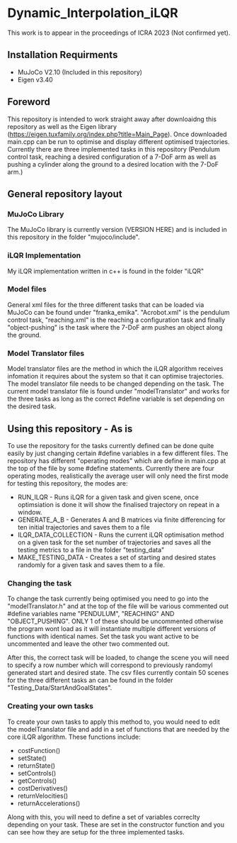 # Dynamic_Interpolation_iLQR
This work is to appear in the proceedings of ICRA 2023 (Not confirmed yet).

## Installation Requirments
- MuJoCo V2.10 (Included in this repository)
- Eigen v3.40

## Foreword
This repository is intended to work straight away after downloaidng this repository as well as the Eigen library (https://eigen.tuxfamily.org/index.php?title=Main_Page). Once downloaded main.cpp can be run to optimise and display different optimised trajectories. Currently there are three implemented tasks in this repository (Pendulum control task, reaching a desired configuration of a 7-DoF arm as well as pushing a cylinder along the ground to a desired location with the 7-DoF arm.)

## General repository layout
### MuJoCo Library
The MuJoCo library is currently version (VERSION HERE) and is included in this repository in the folder "mujoco/include". 

### iLQR Implementation
My iLQR implementation written in c++ is found in the folder "iLQR"

### Model files
General xml files for the three different tasks that can be loaded via MuJoCo can be found under "franka_emika". "Acrobot.xml" is the pendulum control task, "reaching.xml" is the reaching a configuration task and finally "object-pushing" is the task where the 7-DoF arm pushes an object along the ground.

### Model Translator files
Model translator files are the method in which the iLQR algorithm receives infomation it requires about the system so that it can optimise trajectories. The model translator file needs to be changed depending on the task. The current model translator file is found under "modelTranslator" and works for the three tasks as long as the correct #define variable is set depending on the desired task.

## Using this repository - As is
To use the repository for the tasks currently defined can be done quite easily by just changing certain #define variables in a few different files. The repository has different "operating modes" which are define in main.cpp at the top of the file by some #define statements. Currently there are four operating modes, realistically the average user will only need the first mode for testing this repository, the modes are:
-   RUN_ILQR - Runs iLQR for a given task and given scene, once optimsiation is done it will show the finalised trajectory on repeat in a window.
-   GENERATE_A_B - Generates A and B matrices via finite differencing for ten initial trajectories and saves them to a file
-   ILQR_DATA_COLLECTION - Runs the current iLQR optimisation method on a given task for the set number of trajectories and saves all the testing metrics to a file in the folder "testing_data"
-   MAKE_TESTING_DATA - Creates a set of starting and desired states randomly for a given task and saves them to a file.

### Changing the task
To change the task currently being optimised you need to go into the "modelTranslator.h" and at the top of the file will be various commented out #define variables name "PENDULUM", "REACHING" AND "OBJECT_PUSHING". ONLY 1 of these should be uncommented otherwise the program wont load as it will instantiate multiple different versions of functions with identical names. Set the task you want active to be uncommented and leave the other two commented out.

After this, the correct task will be loaded, to change the scene you will need to specify a row number which will correspond to  previously randomyl generated start and desired state. The csv files currently contain 50 scenes for the three different tasks an can be found in the folder "Testing_Data/StartAndGoalStates".

### Creating your own tasks
To create your own tasks to apply this method to, you would need to edit the modelTranslator file and add in a set of functions that are needed by the core iLQR algorithm. These functions include:
- costFunction()
- setState()
- returnState()
- setControls()
- getControls()
- costDerivatives()
- returnVelocities()
- returnAccelerations()

Along with this, you will need to define a set of variables correclty depending on your task. These are set in the constructor function and you can see how they are setup for the three implemented tasks.



